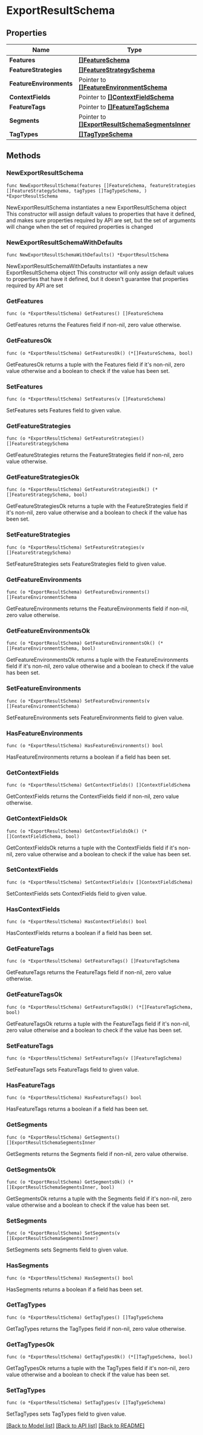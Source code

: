 # ExportResultSchema

## Properties

Name | Type | Description | Notes
------------ | ------------- | ------------- | -------------
**Features** | [**[]FeatureSchema**](FeatureSchema.md) |  | 
**FeatureStrategies** | [**[]FeatureStrategySchema**](FeatureStrategySchema.md) |  | 
**FeatureEnvironments** | Pointer to [**[]FeatureEnvironmentSchema**](FeatureEnvironmentSchema.md) |  | [optional] 
**ContextFields** | Pointer to [**[]ContextFieldSchema**](ContextFieldSchema.md) |  | [optional] 
**FeatureTags** | Pointer to [**[]FeatureTagSchema**](FeatureTagSchema.md) |  | [optional] 
**Segments** | Pointer to [**[]ExportResultSchemaSegmentsInner**](ExportResultSchemaSegmentsInner.md) |  | [optional] 
**TagTypes** | [**[]TagTypeSchema**](TagTypeSchema.md) |  | 

## Methods

### NewExportResultSchema

`func NewExportResultSchema(features []FeatureSchema, featureStrategies []FeatureStrategySchema, tagTypes []TagTypeSchema, ) *ExportResultSchema`

NewExportResultSchema instantiates a new ExportResultSchema object
This constructor will assign default values to properties that have it defined,
and makes sure properties required by API are set, but the set of arguments
will change when the set of required properties is changed

### NewExportResultSchemaWithDefaults

`func NewExportResultSchemaWithDefaults() *ExportResultSchema`

NewExportResultSchemaWithDefaults instantiates a new ExportResultSchema object
This constructor will only assign default values to properties that have it defined,
but it doesn't guarantee that properties required by API are set

### GetFeatures

`func (o *ExportResultSchema) GetFeatures() []FeatureSchema`

GetFeatures returns the Features field if non-nil, zero value otherwise.

### GetFeaturesOk

`func (o *ExportResultSchema) GetFeaturesOk() (*[]FeatureSchema, bool)`

GetFeaturesOk returns a tuple with the Features field if it's non-nil, zero value otherwise
and a boolean to check if the value has been set.

### SetFeatures

`func (o *ExportResultSchema) SetFeatures(v []FeatureSchema)`

SetFeatures sets Features field to given value.


### GetFeatureStrategies

`func (o *ExportResultSchema) GetFeatureStrategies() []FeatureStrategySchema`

GetFeatureStrategies returns the FeatureStrategies field if non-nil, zero value otherwise.

### GetFeatureStrategiesOk

`func (o *ExportResultSchema) GetFeatureStrategiesOk() (*[]FeatureStrategySchema, bool)`

GetFeatureStrategiesOk returns a tuple with the FeatureStrategies field if it's non-nil, zero value otherwise
and a boolean to check if the value has been set.

### SetFeatureStrategies

`func (o *ExportResultSchema) SetFeatureStrategies(v []FeatureStrategySchema)`

SetFeatureStrategies sets FeatureStrategies field to given value.


### GetFeatureEnvironments

`func (o *ExportResultSchema) GetFeatureEnvironments() []FeatureEnvironmentSchema`

GetFeatureEnvironments returns the FeatureEnvironments field if non-nil, zero value otherwise.

### GetFeatureEnvironmentsOk

`func (o *ExportResultSchema) GetFeatureEnvironmentsOk() (*[]FeatureEnvironmentSchema, bool)`

GetFeatureEnvironmentsOk returns a tuple with the FeatureEnvironments field if it's non-nil, zero value otherwise
and a boolean to check if the value has been set.

### SetFeatureEnvironments

`func (o *ExportResultSchema) SetFeatureEnvironments(v []FeatureEnvironmentSchema)`

SetFeatureEnvironments sets FeatureEnvironments field to given value.

### HasFeatureEnvironments

`func (o *ExportResultSchema) HasFeatureEnvironments() bool`

HasFeatureEnvironments returns a boolean if a field has been set.

### GetContextFields

`func (o *ExportResultSchema) GetContextFields() []ContextFieldSchema`

GetContextFields returns the ContextFields field if non-nil, zero value otherwise.

### GetContextFieldsOk

`func (o *ExportResultSchema) GetContextFieldsOk() (*[]ContextFieldSchema, bool)`

GetContextFieldsOk returns a tuple with the ContextFields field if it's non-nil, zero value otherwise
and a boolean to check if the value has been set.

### SetContextFields

`func (o *ExportResultSchema) SetContextFields(v []ContextFieldSchema)`

SetContextFields sets ContextFields field to given value.

### HasContextFields

`func (o *ExportResultSchema) HasContextFields() bool`

HasContextFields returns a boolean if a field has been set.

### GetFeatureTags

`func (o *ExportResultSchema) GetFeatureTags() []FeatureTagSchema`

GetFeatureTags returns the FeatureTags field if non-nil, zero value otherwise.

### GetFeatureTagsOk

`func (o *ExportResultSchema) GetFeatureTagsOk() (*[]FeatureTagSchema, bool)`

GetFeatureTagsOk returns a tuple with the FeatureTags field if it's non-nil, zero value otherwise
and a boolean to check if the value has been set.

### SetFeatureTags

`func (o *ExportResultSchema) SetFeatureTags(v []FeatureTagSchema)`

SetFeatureTags sets FeatureTags field to given value.

### HasFeatureTags

`func (o *ExportResultSchema) HasFeatureTags() bool`

HasFeatureTags returns a boolean if a field has been set.

### GetSegments

`func (o *ExportResultSchema) GetSegments() []ExportResultSchemaSegmentsInner`

GetSegments returns the Segments field if non-nil, zero value otherwise.

### GetSegmentsOk

`func (o *ExportResultSchema) GetSegmentsOk() (*[]ExportResultSchemaSegmentsInner, bool)`

GetSegmentsOk returns a tuple with the Segments field if it's non-nil, zero value otherwise
and a boolean to check if the value has been set.

### SetSegments

`func (o *ExportResultSchema) SetSegments(v []ExportResultSchemaSegmentsInner)`

SetSegments sets Segments field to given value.

### HasSegments

`func (o *ExportResultSchema) HasSegments() bool`

HasSegments returns a boolean if a field has been set.

### GetTagTypes

`func (o *ExportResultSchema) GetTagTypes() []TagTypeSchema`

GetTagTypes returns the TagTypes field if non-nil, zero value otherwise.

### GetTagTypesOk

`func (o *ExportResultSchema) GetTagTypesOk() (*[]TagTypeSchema, bool)`

GetTagTypesOk returns a tuple with the TagTypes field if it's non-nil, zero value otherwise
and a boolean to check if the value has been set.

### SetTagTypes

`func (o *ExportResultSchema) SetTagTypes(v []TagTypeSchema)`

SetTagTypes sets TagTypes field to given value.



[[Back to Model list]](../README.md#documentation-for-models) [[Back to API list]](../README.md#documentation-for-api-endpoints) [[Back to README]](../README.md)


